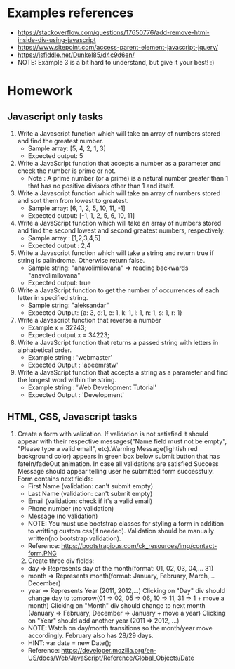 # Examples references
 - https://stackoverflow.com/questions/17650776/add-remove-html-inside-div-using-javascript
 - https://www.sitepoint.com/access-parent-element-javascript-jquery/
 - https://jsfiddle.net/Dunkel85/d4c9d6en/
 - NOTE: Example 3 is a bit hard to understand, but give it your best! :)

# Homework

## Javascript only tasks
 1. Write a Javascript function which will take an array of numbers stored and find the greatest number.
 	- Sample array: [5, 4, 2, 1, 3]
 	- Expected output: 5
 2. Write a JavaScript function that accepts a number as a parameter and check the number is prime or not.
 	- Note : A prime number (or a prime) is a natural number greater than 1 that has no positive divisors other than 1 and itself.
 3. Write a Javascript function which will take an array of numbers stored and sort them from lowest to greatest.
 	- Sample array: [6, 1, 2, 5, 10, 11, -1]
 	- Expected output: [-1, 1, 2, 5, 6, 10, 11]
 4. Write a JavaScript function which will take an array of numbers stored and find the second lowest and second greatest numbers, respectively.
 	- Sample array : [1,2,3,4,5]
 	- Expected output : 2,4
 5. Write a Javascript function which will take a string and return true if string is palindrome. Otherwise return false.
	- Sample string: "anavolimilovana" => reading backwards "anavolimilovana"
	- Expected output: true
 6. Write a JavaScript function to get the number of occurrences of each letter in specified string.
 	- Sample string: "aleksandar"
 	- Expected Output: {a: 3, d:1, e: 1, k: 1, l: 1, n: 1, s: 1, r: 1}
 7. Write a Javascript function that reverse a number
 	- Example x = 32243;
 	- Expected output x = 34223;
 8. Write a JavaScript function that returns a passed string with letters in alphabetical order.
 	- Example string : 'webmaster'
 	- Expected Output : 'abeemrstw'
 9. Write a JavaScript function that accepts a string as a parameter and find the longest word within the string.
 	- Example string : 'Web Development Tutorial'
 	- Expected Output : 'Development'

## HTML, CSS, Javascript tasks
 1. Create a form with validation. If validation is not satisfied it should appear with their respective messages("Name field must not be empty", "Please type a valid email", etc).Warning Message(lightish red background color) appears in green box below submit button that has fateIn/fadeOut animation. In case all validations are satisfied Success Message should appear telling user he submitted form successfuly. Form contains next fields:
 	- First Name (validation: can't submit empty)
 	- Last Name (validation: can't submit empty)
 	- Email (validation: check if it's a valid email)
	- Phone number (no validation)
	- Message (no validation)
	- NOTE: You must use bootstrap classes for styling a form in addition to writting custom css(if needed). Validation should be manually written(no bootstrap validation).
	- Reference: https://bootstrapious.com/ck_resources/img/contact-form.PNG
	2. Create three div fields:
	 - day => Represents day of the month(format: 01, 02, 03, 04,... 31)
	 - month => Represents month(format: January, February, March,... December)
	 - year => Represents Year (2011, 2012,...)
	Clicking on "Day" div should change day to tomorow(01 => 02, 05 => 06, 10 => 11, 31 => 1 + move a month)
	Clicking on "Month" div should change to next month (January => February, December => January + move a year)
	Clicking on "Year" should add another year (2011 => 2012, ...)
	 - NOTE: Watch on day/month transitions so the month/year move accordingly. February also has 28/29 days.
	 - HINT: var date = new Date(); 
	 - Reference: https://developer.mozilla.org/en-US/docs/Web/JavaScript/Reference/Global_Objects/Date